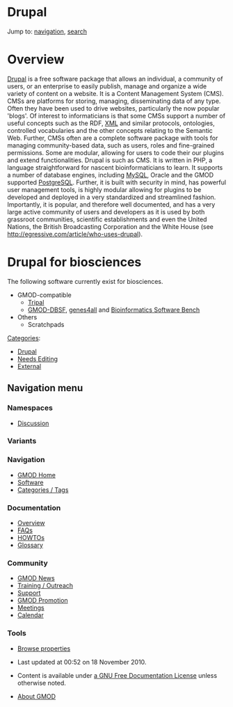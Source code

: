 



<span id="top"></span>




# <span dir="auto">Drupal</span>






Jump to: [navigation](#mw-navigation), [search](#p-search)


# <span id="Overview" class="mw-headline">Overview</span>

<a href="http://drupal.org" class="external text"
rel="nofollow">Drupal</a> is a free software package that allows an
individual, a community of users, or an enterprise to easily publish,
manage and organize a wide variety of content on a website. It is a
Content Management System (CMS). CMSs are platforms for storing,
managing, disseminating data of any type. Often they have been used to
drive websites, particularly the now popular 'blogs'. Of interest to
informaticians is that some CMSs support a number of useful concepts
such as the RDF, [XML](Glossary#XML "Glossary") and similar protocols,
ontologies, controlled vocabularies and the other concepts relating to
the Semantic Web. Further, CMSs often are a complete software package
with tools for managing community-based data, such as users, roles and
fine-grained permissions. Some are modular, allowing for users to code
their our plugins and extend functionalities. Drupal is such as CMS. It
is written in PHP, a language straightforward for nascent
bioinformaticians to learn. It supports a number of database engines,
including [MySQL](MySQL "MySQL"), Oracle and the GMOD supported
[PostgreSQL](PostgreSQL "PostgreSQL"). Further, it is built with
security in mind, has powerful user management tools, is highly modular
allowing for plugins to be developed and deployed in a very standardized
and streamlined fashion. Importantly, it is popular, and therefore well
documented, and has a very large active community of users and
developers as it is used by both grassroot communities, scientific
establishments and even the United Nations, the British Broadcasting
Corporation and the White House (see
<a href="http://egressive.com/article/who-uses-drupal"
class="external free"
rel="nofollow">http://egressive.com/article/who-uses-drupal</a>).

# <span id="Drupal_for_biosciences" class="mw-headline">Drupal for biosciences</span>

The following software currently exist for biosciences.

- GMOD-compatible
  - [Tripal](Tripal.1 "Tripal")
  - [GMOD-DBSF](Gmod-dbsf "Gmod-dbsf"),
    [genes4all](Genes4all "Genes4all") and [Bioinformatics Software
    Bench](Biosoftware_bench "Biosoftware bench")
- Others
  - Scratchpads




[Categories](Special%3ACategories "Special%3ACategories"):

- [Drupal](Category%3ADrupal "Category%3ADrupal")
- [Needs Editing](Category%3ANeeds_Editing "Category%3ANeeds Editing")
- [External](Category%3AExternal "Category%3AExternal")






## Navigation menu



### Namespaces


- <span id="ca-talk"><a
  href="http://gmod.org/mediawiki/index.php?title=Talk:Drupal&amp;action=edit&amp;redlink=1"
  accesskey="t"
  title="Discussion about the content page [t]">Discussion</a></span>


### 

### Variants[](#)








<a href="Main_Page"
style="background-image: url(../images/GMOD-cogs.png);"
title="Visit the main page"></a>


### Navigation



- <span id="n-GMOD-Home">[GMOD Home](Main_Page)</span>
- <span id="n-Software">[Software](GMOD_Components)</span>
- <span id="n-Categories-.2F-Tags">[Categories /
  Tags](Categories)</span>




### Documentation



- <span id="n-Overview">[Overview](Overview)</span>
- <span id="n-FAQs">[FAQs](Category%3AFAQ)</span>
- <span id="n-HOWTOs">[HOWTOs](Category%3AHOWTO)</span>
- <span id="n-Glossary">[Glossary](Glossary)</span>




### Community



- <span id="n-GMOD-News">[GMOD News](GMOD_News)</span>
- <span id="n-Training-.2F-Outreach">[Training /
  Outreach](Training_and_Outreach)</span>
- <span id="n-Support">[Support](Support)</span>
- <span id="n-GMOD-Promotion">[GMOD Promotion](GMOD_Promotion)</span>
- <span id="n-Meetings">[Meetings](Meetings)</span>
- <span id="n-Calendar">[Calendar](Calendar)</span>




### Tools

- <span id="t-smwbrowselink"><a href="Special%3ABrowse/Drupal" rel="smw-browse">Browse properties</a></span>



- <span id="footer-info-lastmod">Last updated at 00:52 on 18 November
  2010.</span>
<!-- - <span id="footer-info-viewcount">17,185 page views.</span> -->
- <span id="footer-info-copyright">Content is available under
  <a href="http://www.gnu.org/licenses/fdl-1.3.html" class="external"
  rel="nofollow">a GNU Free Documentation License</a> unless otherwise
  noted.</span>

<!-- -->

- <span id="footer-places-about">[About
  GMOD](GMOD%3AAbout "GMOD%3AAbout")</span>

<!-- -->




